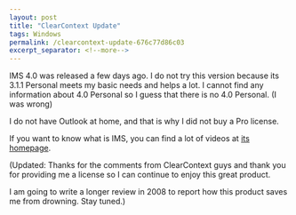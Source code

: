 ```yaml
---
layout: post
title: "ClearContext Update"
tags: Windows
permalink: /clearcontext-update-676c77d86c03
excerpt_separator: <!--more-->
---
```

IMS 4.0 was released a few days ago. I do not try this version because its 3.1.1 Personal meets my basic needs and helps a lot. I cannot find any information about 4.0 Personal so I guess that there is no 4.0 Personal. (I was wrong)

I do not have Outlook at home, and that is why I did not buy a Pro license.

If you want to know what is IMS, you can find a lot of videos at [its homepage](http://www.clearcontext.com/).

(Updated: Thanks for the comments from ClearContext guys and thank you for providing me a license so I can continue to enjoy this great product.

I am going to write a longer review in 2008 to report how this product saves me from drowning. Stay tuned.)
<!--more-->
